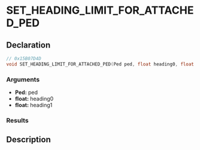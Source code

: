 # SET_HEADING_LIMIT_FOR_ATTACHED_PED

## Declaration
```cpp
// 0x15B07D4D
void SET_HEADING_LIMIT_FOR_ATTACHED_PED(Ped ped, float heading0, float heading1);
```

### Arguments
- **Ped:** ped
- **float:** heading0
- **float:** heading1

### Results

## Description
